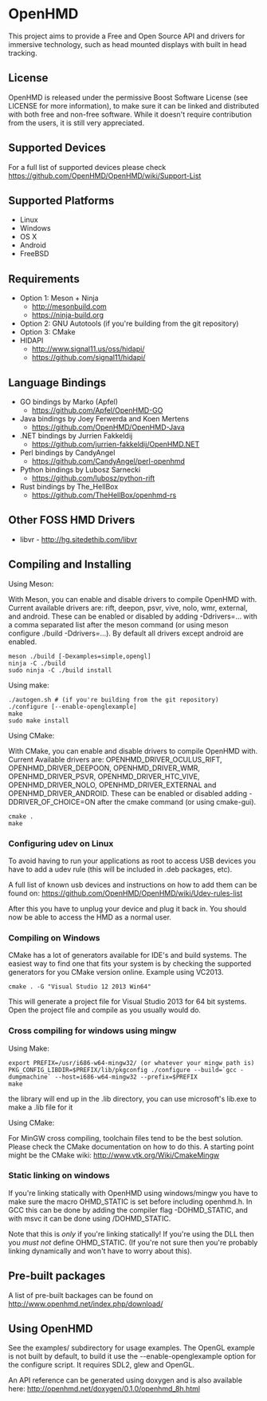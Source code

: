# OpenHMD
This project aims to provide a Free and Open Source API and drivers for immersive technology, such as head mounted displays with built in head tracking.

## License
OpenHMD is released under the permissive Boost Software License (see LICENSE for more information), to make sure it can be linked and distributed with both free and non-free software. While it doesn't require contribution from the users, it is still very appreciated.

## Supported Devices
For a full list of supported devices please check https://github.com/OpenHMD/OpenHMD/wiki/Support-List

## Supported Platforms
  * Linux
  * Windows
  * OS X
  * Android
  * FreeBSD

## Requirements
  * Option 1: Meson + Ninja
    * http://mesonbuild.com
    * https://ninja-build.org
  * Option 2: GNU Autotools (if you're building from the git repository)
  * Option 3: CMake
  * HIDAPI
    * http://www.signal11.us/oss/hidapi/
    * https://github.com/signal11/hidapi/

## Language Bindings
  * GO bindings by Marko (Apfel)
    * https://github.com/Apfel/OpenHMD-GO
  * Java bindings by Joey Ferwerda and Koen Mertens
    * https://github.com/OpenHMD/OpenHMD-Java
  * .NET bindings by Jurrien Fakkeldij
    * https://github.com/jurrien-fakkeldij/OpenHMD.NET
  * Perl bindings by CandyAngel
    * https://github.com/CandyAngel/perl-openhmd
  * Python bindings by Lubosz Sarnecki
    * https://github.com/lubosz/python-rift
  * Rust bindings by The\_HellBox
    * https://github.com/TheHellBox/openhmd-rs
  
## Other FOSS HMD Drivers
  * libvr - http://hg.sitedethib.com/libvr

## Compiling and Installing
Using Meson:

With Meson, you can enable and disable drivers to compile OpenHMD with.
Current available drivers are: rift, deepon, psvr, vive, nolo, wmr, external, and android.
These can be enabled or disabled by adding -Ddrivers=... with a comma separated list after the meson command (or using meson configure ./build -Ddrivers=...).
By default all drivers except android are enabled.

    meson ./build [-Dexamples=simple,opengl]
    ninja -C ./build
    sudo ninja -C ./build install

Using make:

    ./autogen.sh # (if you're building from the git repository)
    ./configure [--enable-openglexample]
    make
    sudo make install

Using CMake:

With CMake, you can enable and disable drivers to compile OpenHMD with.
Current Available drivers are: OPENHMD_DRIVER_OCULUS_RIFT, OPENHMD_DRIVER_DEEPOON, OPENHMD_DRIVER_WMR, OPENHMD_DRIVER_PSVR, OPENHMD_DRIVER_HTC_VIVE, OPENHMD_DRIVER_NOLO, OPENHMD_DRIVER_EXTERNAL and OPENHMD_DRIVER_ANDROID.
These can be enabled or disabled adding -DDRIVER_OF_CHOICE=ON after the cmake command (or using cmake-gui).

    cmake .
    make

### Configuring udev on Linux
To avoid having to run your applications as root to access USB devices you have to add a udev rule (this will be included in .deb packages, etc).

A full list of known usb devices and instructions on how to add them can be found on:
https://github.com/OpenHMD/OpenHMD/wiki/Udev-rules-list

After this you have to unplug your device and plug it back in. You should now be able to access the HMD as a normal user.

### Compiling on Windows
CMake has a lot of generators available for IDE's and build systems.
The easiest way to find one that fits your system is by checking the supported generators for you CMake version online.
Example using VC2013.

	cmake . -G "Visual Studio 12 2013 Win64"

This will generate a project file for Visual Studio 2013 for 64 bit systems.
Open the project file and compile as you usually would do.

### Cross compiling for windows using mingw
Using Make:

    export PREFIX=/usr/i686-w64-mingw32/ (or whatever your mingw path is)
    PKG_CONFIG_LIBDIR=$PREFIX/lib/pkgconfig ./configure --build=`gcc -dumpmachine` --host=i686-w64-mingw32 --prefix=$PREFIX
    make
    
the library will end up in the .lib directory, you can use microsoft's lib.exe to make a .lib file for it

Using CMake:

For MinGW cross compiling, toolchain files tend to be the best solution.
Please check the CMake documentation on how to do this.
A starting point might be the CMake wiki: http://www.vtk.org/Wiki/CmakeMingw

### Static linking on windows
If you're linking statically with OpenHMD using windows/mingw you have to make sure the macro OHMD_STATIC is set before including openhmd.h. In GCC this can be done by adding the compiler flag -DOHMD_STATIC, and with msvc it can be done using /DOHMD_STATIC.

Note that this is *only* if you're linking statically! If you're using the DLL then you *must not* define OHMD_STATIC. (If you're not sure then you're probably linking dynamically and won't have to worry about this).

## Pre-built packages
A list of pre-built backages can be found on http://www.openhmd.net/index.php/download/

## Using OpenHMD
See the examples/ subdirectory for usage examples. The OpenGL example is not built by default, to build it use the --enable-openglexample option for the configure script. It requires SDL2, glew and OpenGL.

An API reference can be generated using doxygen and is also available here: http://openhmd.net/doxygen/0.1.0/openhmd_8h.html
